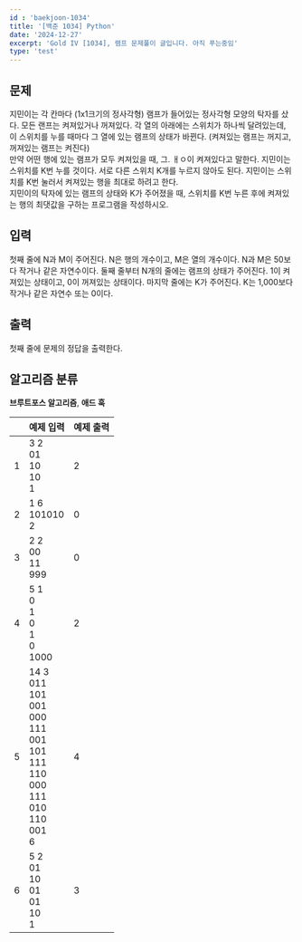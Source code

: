 ```yaml
---
id : 'baekjoon-1034'
title: '[백준 1034] Python'
date: '2024-12-27'
excerpt: 'Gold IV [1034], 램프 문제풀이 글입니다. 아직 푸는중임'
type: 'test'
---
```


## 문제
지민이는 각 칸마다 (1x1크기의 정사각형) 램프가 들어있는 정사각형 모양의 탁자를 샀다. 모든 랜프는 켜져있거나 꺼져있다. 각 열의 아래에는 스위치가 하나씩 달려있는데, 이 스위치를 누를 때마다 그 열에 있는 램프의 상태가 바뀐다. (켜져있는 램프는 꺼지고, 꺼져있는 램프는 켜진다) <br>
만약 어떤 행에 있는 램프가 모두 켜져있을 때, 그. ㅐㅇ이 켜져있다고 말한다. 지민이는 스위치를 K번 누를 것이다. 서로 다른 스위치 K개를 누르지 않아도 된다. 지민이는 스위치를 K번 눌러서 켜져있는 행을 최대로 하려고 한다. <br>
지민이의 탁자에 있는 램프의 상태와 K가 주어졌을 때, 스위치를 K번 누른 후에 켜져있는 행의 최댓값을 구하는 프로그램을 작성하시오. <br>

## 입력
첫째 줄에 N과 M이 주어진다. N은 행의 개수이고, M은 열의 개수이다. N과 M은 50보다 작거나 같은 자연수이다. 둘째 줄부터 N개의 줄에는 램프의 상태가 주어진다. 1이 켜져있는 상태이고, 0이 꺼져있는 상태이다. 마지막 줄에는 K가 주어진다. K는 1,000보다 작거나 같은 자연수 또는 0이다.<br>

## 출력
첫째 줄에 문제의 정답을 출력한다.<br>

## 알고리즘 분류
<a href="/pages/posts/brute-force" style="text-decoration-line: none; font-weight: bold">브루트포스 알고리즘</a>, <a href="/pages/posts/ad-hoc" style="text-decoration-line: none; font-weight: bold">애드 훅</a><br>

||예제 입력|예제 출력|
|:-:|:-|:-|
|1|3 2<br>01<br>10<br>10<br>1|2|
|2|1 6<br>101010<br>2|0|
|3|2 2<br>00<br>11<br>999|0|
|4|5 1<br>0<br>1<br>0<br>1<br>0<br>1000|2|
|5|14 3<br>011<br>101<br>001<br>000<br>111<br>001<br>101<br>111<br>110<br>000<br>111<br>010<br>110<br>001<br>6|4|
|6|5 2<br>01<br>10<br>01<br>01<br>10<br>1|3|